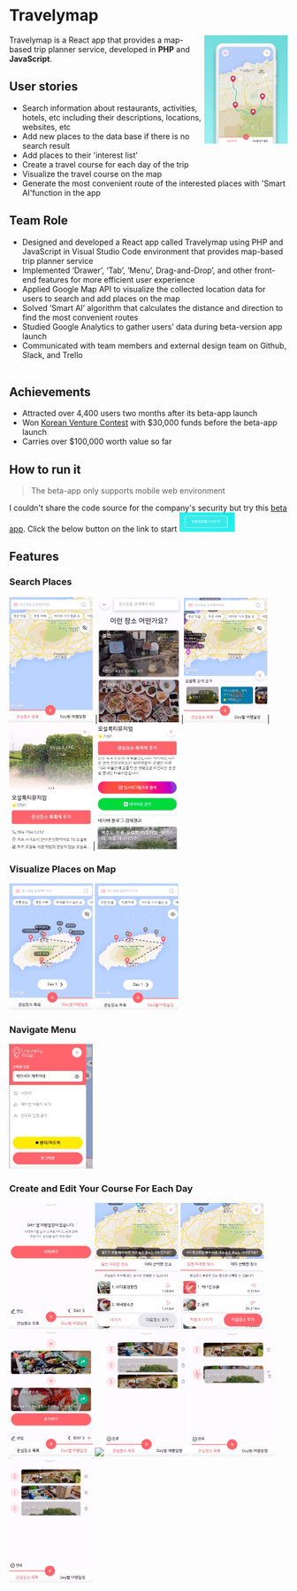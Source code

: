 # Travelymap

<img align=right width=30% src="https://github.com/parkyo/Travelymap/blob/master/main.png"/>
Travelymap is a React app that provides a map-based trip planner service, developed in <strong>PHP</strong> and <strong>JavaScript</strong>.

## User stories
- Search information about restaurants, activities, hotels, etc including their descriptions, locations, websites, etc
- Add new places to the data base if there is no search result
- Add places to their 'interest list'
- Create a travel course for each day of the trip
- Visualize the travel course on the map
- Generate the most convenient route of the interested places with 'Smart AI'function in the app

## Team Role
- Designed and developed a React app called Travelymap using PHP and JavaScript in Visual Studio Code environment 
   that provides map-based trip planner service 
- Implemented ‘Drawer’, ‘Tab’, ‘Menu’, Drag-and-Drop’, and other front-end features for more efficient user experience
- Applied Google Map API to visualize the collected location data for users to search and add places on the map
- Solved ‘Smart AI’ algorithm that calculates the distance and direction to find the most convenient routes 
- Studied Google Analytics to gather users’ data during beta-version app launch
- Communicated with team members and external design team on Github, Slack, and Trello
<br><br>
## Achievements
- Attracted over 4,400 users two months after its beta-app launch
- Won <a href="https://www.tourventure.or.kr/biz/main/view">Korean Venture Contest</a> with $30,000 funds before the beta-app launch
- Carries over $100,000 worth value so far

## How to run it
<blockquote> The beta-app only supports mobile web environment</blockquote>
I couldn't share the code source for the company's security but try this <a href="https://www.travelymap.com/">beta app</a>. 
Click the below button on the link to start <img width=20% src="https://github.com/parkyo/Travelymap/blob/master/start_button.png"/> 

## Features
### Search Places
<img width=30% src="https://github.com/parkyo/Travelymap/blob/master/search/default.png" />
|<img width=30% src="https://github.com/parkyo/Travelymap/blob/master/search/search_page.png" />|<img width=30% src="https://github.com/parkyo/Travelymap/blob/master/search/search_result.png" />|<img width=30% src="https://github.com/parkyo/Travelymap/blob/master/search/place.png" />|<img width=30% src="https://github.com/parkyo/Travelymap/blob/master/search/more_info.png" />

### Visualize Places on Map
<img width=30% src="https://github.com/parkyo/Travelymap/blob/master/map/seen.png" />
<img width=30% src="https://github.com/parkyo/Travelymap/blob/master/map/unseen.png" />

### Navigate Menu
<img width=30% src="https://github.com/parkyo/Travelymap/blob/master/menu/menu.png" />

### Create and Edit Your Course For Each Day
<img width=30% src="https://github.com/parkyo/Travelymap/blob/master/tab/day_default.png" /> 
<img width=30% src="https://github.com/parkyo/Travelymap/blob/master/list/not_included.png" />
<img width=30% src="https://github.com/parkyo/Travelymap/blob/master/list/selected.png" />
<img width=30% src="https://github.com/parkyo/Travelymap/blob/master/list/added.png" />
<img width=30% src="https://github.com/parkyo/Travelymap/blob/master/tab/i.png" />
<img width=30% src="https://github.com/parkyo/Travelymap/blob/master/tab/edit1.png" />
<img width=30% src="https://github.com/parkyo/Travelymap/blob/master/tab/edit2.png" />
<img width=30% src="https://github.com/parkyo/Travelymap/blob/master/tab/edit3.png" />
